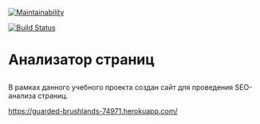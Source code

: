 [![Maintainability](https://api.codeclimate.com/v1/badges/cb662bae75b2064c2d03/maintainability)](https://codeclimate.com/github/AlexandrIgn/project-lvl3-s472/maintainability)

[![Build Status](https://travis-ci.org/AlexandrIgn/project-lvl3-s472.svg?branch=master)](https://travis-ci.org/AlexandrIgn/project-lvl3-s472)

# Анализатор страниц <h2> 
В рамках данного учебного проекта создан сайт для проведения SEO-анализа страниц.

https://guarded-brushlands-74971.herokuapp.com/